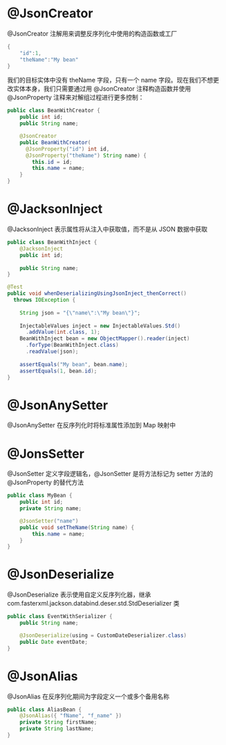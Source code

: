 # @JsonCreator

@JsonCreator 注解用来调整反序列化中使用的构造函数或工厂

```java
{
    "id":1,
    "theName":"My bean"
}
```

我们的目标实体中没有 theName 字段，只有一个 name 字段。现在我们不想更改实体本身，我们只需要通过用 @JsonCreator 注释构造函数并使用 @JsonProperty 注释来对解组过程进行更多控制：

```java
public class BeanWithCreator {
    public int id;
    public String name;

    @JsonCreator
    public BeanWithCreator(
      @JsonProperty("id") int id, 
      @JsonProperty("theName") String name) {
        this.id = id;
        this.name = name;
    }
}
```

# @JacksonInject

@JacksonInject 表示属性将从注入中获取值，而不是从 JSON 数据中获取

```java
public class BeanWithInject {
    @JacksonInject
    public int id;
    
    public String name;
}
```

```java
@Test
public void whenDeserializingUsingJsonInject_thenCorrect()
  throws IOException {
 
    String json = "{\"name\":\"My bean\"}";
    
    InjectableValues inject = new InjectableValues.Std()
      .addValue(int.class, 1);
    BeanWithInject bean = new ObjectMapper().reader(inject)
      .forType(BeanWithInject.class)
      .readValue(json);
    
    assertEquals("My bean", bean.name);
    assertEquals(1, bean.id);
}
```

# @JsonAnySetter

@JsonAnySetter 在反序列化时将标准属性添加到 Map 映射中

# @JonsSetter

@JsonSetter 定义字段逻辑名，@JsonSetter 是将方法标记为 setter 方法的 @JsonProperty 的替代方法

```java
public class MyBean {
    public int id;
    private String name;

    @JsonSetter("name")
    public void setTheName(String name) {
        this.name = name;
    }
}
```

# @JsonDeserialize

@JsonDeserialize 表示使用自定义反序列化器，继承 com.fasterxml.jackson.databind.deser.std.StdDeserializer 类

```java
public class EventWithSerializer {
    public String name;

    @JsonDeserialize(using = CustomDateDeserializer.class)
    public Date eventDate;
}
```

# @JsonAlias

@JsonAlias 在反序列化期间为字段定义一个或多个备用名称

```java
public class AliasBean {
    @JsonAlias({ "fName", "f_name" })
    private String firstName;   
    private String lastName;
}
```
